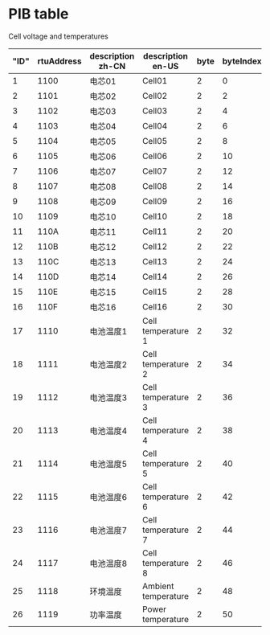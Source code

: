 # PIB table
Cell voltage and temperatures

| **"ID"** | **rtuAddress** | **description zh-CN** | **description en-US** | **byte** | **byteIndex** | **unit** | **scale** | **hasSign** | **isDisplay** | **datatype** | **inHistory** |
|----------|----------------|-----------------------|-----------------------|----------|---------------|----------|-----------|-------------|---------------|--------------|---------------|
| 1        | 1100           | 电芯01                  | Cell01                | 2        | 0             | V        | 0.001     | 0           | 1             | CellInfo     | 1             |
| 2        | 1101           | 电芯02                  | Cell02                | 2        | 2             | V        | 0.001     | 0           | 1             | CellInfo     | 1             |
| 3        | 1102           | 电芯03                  | Cell03                | 2        | 4             | V        | 0.001     | 0           | 1             | CellInfo     | 1             |
| 4        | 1103           | 电芯04                  | Cell04                | 2        | 6             | V        | 0.001     | 0           | 1             | CellInfo     | 1             |
| 5        | 1104           | 电芯05                  | Cell05                | 2        | 8             | V        | 0.001     | 0           | 1             | CellInfo     | 1             |
| 6        | 1105           | 电芯06                  | Cell06                | 2        | 10            | V        | 0.001     | 0           | 1             | CellInfo     | 1             |
| 7        | 1106           | 电芯07                  | Cell07                | 2        | 12            | V        | 0.001     | 0           | 1             | CellInfo     | 1             |
| 8        | 1107           | 电芯08                  | Cell08                | 2        | 14            | V        | 0.001     | 0           | 1             | CellInfo     | 1             |
| 9        | 1108           | 电芯09                  | Cell09                | 2        | 16            | V        | 0.001     | 0           | 1             | CellInfo     | 1             |
| 10       | 1109           | 电芯10                  | Cell10                | 2        | 18            | V        | 0.001     | 0           | 1             | CellInfo     | 1             |
| 11       | 110A           | 电芯11                  | Cell11                | 2        | 20            | V        | 0.001     | 0           | 1             | CellInfo     | 1             |
| 12       | 110B           | 电芯12                  | Cell12                | 2        | 22            | V        | 0.001     | 0           | 1             | CellInfo     | 1             |
| 13       | 110C           | 电芯13                  | Cell13                | 2        | 24            | V        | 0.001     | 0           | 1             | CellInfo     | 1             |
| 14       | 110D           | 电芯14                  | Cell14                | 2        | 26            | V        | 0.001     | 0           | 1             | CellInfo     | 1             |
| 15       | 110E           | 电芯15                  | Cell15                | 2        | 28            | V        | 0.001     | 0           | 1             | CellInfo     | 1             |
| 16       | 110F           | 电芯16                  | Cell16                | 2        | 30            | V        | 0.001     | 0           | 1             | CellInfo     | 1             |
| 17       | 1110           | 电池温度1                 | Cell temperature 1    | 2        | 32            | ℃        | 0.1       | 0           | 1             | OtherInfo    | 1             |
| 18       | 1111           | 电池温度2                 | Cell temperature 2    | 2        | 34            | ℃        | 0.1       | 0           | 1             | OtherInfo    | 1             |
| 19       | 1112           | 电池温度3                 | Cell temperature 3    | 2        | 36            | ℃        | 0.1       | 0           | 1             | OtherInfo    | 1             |
| 20       | 1113           | 电池温度4                 | Cell temperature 4    | 2        | 38            | ℃        | 0.1       | 0           | 1             | OtherInfo    | 1             |
| 21       | 1114           | 电池温度5                 | Cell temperature 5    | 2        | 40            | ℃        | 0.1       | 0           | 0             | OtherInfo    | 1             |
| 22       | 1115           | 电池温度6                 | Cell temperature 6    | 2        | 42            | ℃        | 0.1       | 0           | 0             | OtherInfo    | 1             |
| 23       | 1116           | 电池温度7                 | Cell temperature 7    | 2        | 44            | ℃        | 0.1       | 0           | 0             | OtherInfo    | 1             |
| 24       | 1117           | 电池温度8                 | Cell temperature 8    | 2        | 46            | ℃        | 0.1       | 0           | 0             | OtherInfo    | 1             |
| 25       | 1118           | 环境温度                  | Ambient temperature   | 2        | 48            | ℃        | 0.1       | 0           | 1             | OtherInfo    | 1             |
| 26       | 1119           | 功率温度                  | Power temperature     | 2        | 50            | ℃        | 0.1       | 0           | 1             | OtherInfo    | 1             |
